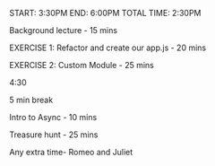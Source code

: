 START: 3:30PM
END: 6:00PM
TOTAL TIME: 2:30PM

Background lecture - 15 mins

EXERCISE 1: Refactor and create our app.js - 20 mins

EXERCISE 2: Custom Module - 25 mins

4:30

5 min break

Intro to Async - 10 mins

Treasure hunt - 25 mins

Any extra time- Romeo and Juliet

